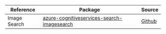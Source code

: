 | Reference | Package | Source |
|---|---|---|
|Image Search|[azure-cognitiveservices-search-imagesearch](https://pypi.org/project/azure-cognitiveservices-search-imagesearch)|[Github](https://github.com/Azure/azure-sdk-for-python)|
